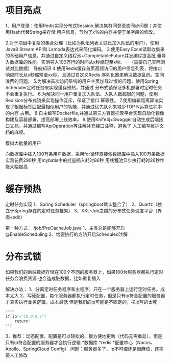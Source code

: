 # 项目亮点

1、用户登录：使用Redis实现分布式Session,解决集群间登录态同步问题；并使用Hash代替String来存储
用户信息，节约了x%的内存并便于单字段的修改。

2.对于项目中复杂的集合处理（比如为队伍列表关联已加入队伍的用户），使用Java8 Stream API和
Lambda表达式来简化编码。
3.使用Easy Excel读取收集来的基础用户信息，并通过自定义线程池+CompletableFuture并发编程提高批
量导入数据库的性能。实测导入100万行的时间从x秒缩短至x秒。一（需要自己实际测试对比数据）
导航知识
4.使用Redis缓存首页高频访问的用户信息列表，将接口响应时长从x秒缩短至xx秒。且通过自定义Redis
序列化器来解决数据乱码、空间浪费的问题。
5.为解决首次访问系统的用户主页加载过慢的问题，使用Spring Scheduler定时任务来实现缓存预热，并通过
分布式锁保证多机部署时定时任务不会重复执行。
6.为解决同一用户重复加入队伍、入队人数超限的问题，使用Redision分布式锁来实现操作互斥，保证了接口
幂等性。
7.使用编辑距离算法实现了根据标签匹配最相似用户的功能，并通过优先队列来减少TOP N运算过程中的内存
占用。
8.自主编写Dockerfile,并通过第三方容器托管平台实现自动化镜像构建及容器部署，提高部署上线效率。
9.使用Knife4j+Swagger自动生成后端接口文档，并通过编写ApiOperation等注解补充接口注释，避免了
人工编写维护文档的麻烦。

模拟大批量的用户

向数据库中插入100万条用户数据，采用for循环直接像数据库中插入100万条数据实测花费290秒
用mybatis中的批量插入耗时86秒 用线程池异步执行耗时26秒性能大幅提高

# 缓存预热
定时任务实现
1、Spring Scheduler（springboot默认整合了）
2、Quartz（独立于Spring存在的定时任务框架）
3、XXL-Job之类的分布式任务调度平台（界面+sdk）

第一种方式： /job/PreCacheJob.java
1、主类总是能够开启@EnableScheduling
2、给要执行的方法开启Scheduled注解

# 分布式锁
如果我们的后端数据存储在100个不同的服务器上，如果100台服务器都执行定时任务会浪费资源
也会造成脏数据，比如重复插入

解决办法：
1、分离定时任务程序和主程序，只在一个服务器上运行定时任务。成本太大
2、写死配置，每个服务器都执行定时任务，但是只有ip符合配置的服务器才真实执行业务逻辑。成本最低
    但是我们的ip可能是不固定的，把ip写的太死
```java
/***
if(ip!="10.0.0.1")
    return;
**/
```
3、推荐：动态配置，配置是可以轻松的、很方便地更新（代码无需重启），但是只有ip符合配置的服务器才会执行逻辑
  *数据库
  *redis
  *配置中心（Nacos、Apollo、SpringCloud Config）
  问题：服务器多了、ip不可控还是很麻烦，还需要人工修改
